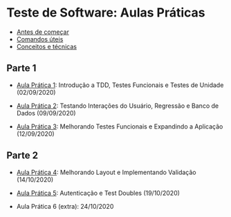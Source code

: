 # Teste de Software: Aulas Práticas

- [Antes de começar](antes.md)
- [Comandos úteis](comandos-uteis.md)
- [Conceitos e técnicas](conceitos.md)

## Parte 1

- [Aula Prática 1](aula1.md): Introdução a TDD, Testes Funcionais e Testes de Unidade (02/09/2020)

- [Aula Prática 2](aula2.md): Testando Interações do Usuário, Regressão e Banco de Dados (09/09/2020)

- [Aula Prática 3](aula3.md): Melhorando Testes Funcionais e Expandindo a Aplicação (12/09/2020)

## Parte 2

- [Aula Prática 4](aula4.md): Melhorando Layout e Implementando Validação (14/10/2020)

- [Aula Prática 5](aula5.md): Autenticação e Test Doubles (19/10/2020)

- Aula Prática 6 (extra): 24/10/2020
